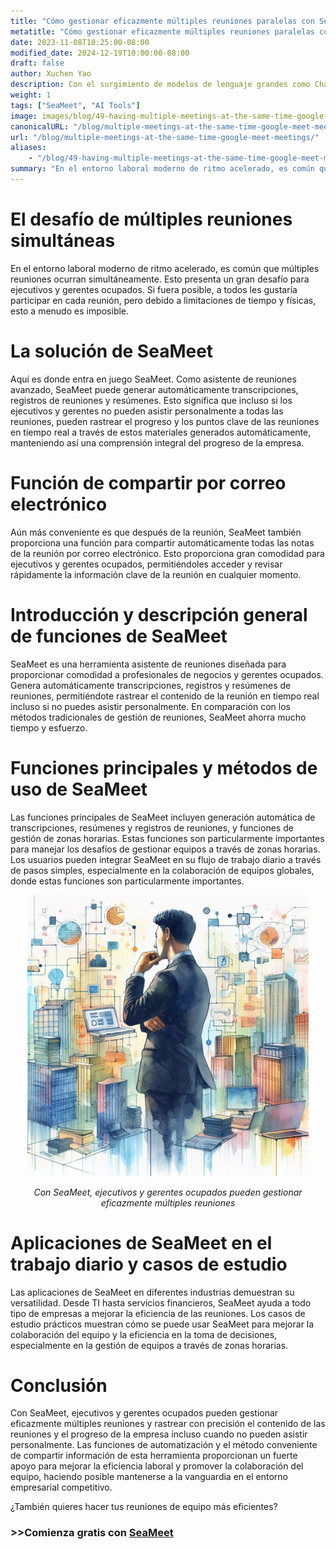```yaml
---
title: "Cómo gestionar eficazmente múltiples reuniones paralelas con SeaMeet"
metatitle: "Cómo gestionar eficazmente múltiples reuniones paralelas con SeaMeet"
date: 2023-11-08T10:25:00-08:00
modified_date: 2024-12-19T10:00:00-08:00
draft: false
author: Xuchen Yao
description: Con el surgimiento de modelos de lenguaje grandes como ChatGPT, la IA generativa ha abierto nuevos dominios de exploración. Cuando la IA se combina con el reconocimiento de voz, proporciona posibilidades sin precedentes para el análisis de reuniones en tiempo real. Pero, ¿qué significa esto para las operaciones comerciales diarias? El análisis en tiempo real de las grabaciones de reuniones se ha convertido en una herramienta esencial para que las empresas mejoren la eficiencia y la calidad de la comunicación. A través del análisis en tiempo real, las empresas pueden asegurar que cada discusión se documente con precisión, haciendo que el proceso de toma de decisiones sea más eficiente y preciso.
weight: 1
tags: ["SeaMeet", "AI Tools"]
image: images/blog/49-having-multiple-meetings-at-the-same-time-google-meet-meetings/49-having-multiple-meetings-at-the-same-time-google-meet-meetings.jpeg
canonicalURL: "/blog/multiple-meetings-at-the-same-time-google-meet-meetings/"
url: "/blog/multiple-meetings-at-the-same-time-google-meet-meetings/"
aliases:
    - "/blog/49-having-multiple-meetings-at-the-same-time-google-meet-meetings/"
summary: "En el entorno laboral moderno de ritmo acelerado, es común que múltiples reuniones ocurran simultáneamente. Esto presenta un gran desafío para ejecutivos y gerentes ocupados. Si fuera posible, a todos les gustaría participar en cada reunión, pero debido a limitaciones de tiempo y físicas, esto a menudo es imposible."
---
```


# El desafío de múltiples reuniones simultáneas
En el entorno laboral moderno de ritmo acelerado, es común que múltiples reuniones ocurran simultáneamente. Esto presenta un gran desafío para ejecutivos y gerentes ocupados. Si fuera posible, a todos les gustaría participar en cada reunión, pero debido a limitaciones de tiempo y físicas, esto a menudo es imposible.

# La solución de SeaMeet
Aquí es donde entra en juego SeaMeet. Como asistente de reuniones avanzado, SeaMeet puede generar automáticamente transcripciones, registros de reuniones y resúmenes. Esto significa que incluso si los ejecutivos y gerentes no pueden asistir personalmente a todas las reuniones, pueden rastrear el progreso y los puntos clave de las reuniones en tiempo real a través de estos materiales generados automáticamente, manteniendo así una comprensión integral del progreso de la empresa.

# Función de compartir por correo electrónico
Aún más conveniente es que después de la reunión, SeaMeet también proporciona una función para compartir automáticamente todas las notas de la reunión por correo electrónico. Esto proporciona gran comodidad para ejecutivos y gerentes ocupados, permitiéndoles acceder y revisar rápidamente la información clave de la reunión en cualquier momento.

# Introducción y descripción general de funciones de SeaMeet
SeaMeet es una herramienta asistente de reuniones diseñada para proporcionar comodidad a profesionales de negocios y gerentes ocupados. Genera automáticamente transcripciones, registros y resúmenes de reuniones, permitiéndote rastrear el contenido de la reunión en tiempo real incluso si no puedes asistir personalmente. En comparación con los métodos tradicionales de gestión de reuniones, SeaMeet ahorra mucho tiempo y esfuerzo.

# Funciones principales y métodos de uso de SeaMeet
Las funciones principales de SeaMeet incluyen generación automática de transcripciones, resúmenes y registros de reuniones, y funciones de gestión de zonas horarias. Estas funciones son particularmente importantes para manejar los desafíos de gestionar equipos a través de zonas horarias. Los usuarios pueden integrar SeaMeet en su flujo de trabajo diario a través de pasos simples, especialmente en la colaboración de equipos globales, donde estas funciones son particularmente importantes.

<center>
<img height="450px" src="/images/blog/49-having-multiple-meetings-at-the-same-time-google-meet-meetings/1-how-to-stay-on-top-of-all-meetings.jpeg" alt="Con SeaMeet, ejecutivos y gerentes ocupados pueden gestionar eficazmente múltiples reuniones"/>

*Con SeaMeet, ejecutivos y gerentes ocupados pueden gestionar eficazmente múltiples reuniones*
</center>

# Aplicaciones de SeaMeet en el trabajo diario y casos de estudio
Las aplicaciones de SeaMeet en diferentes industrias demuestran su versatilidad. Desde TI hasta servicios financieros, SeaMeet ayuda a todo tipo de empresas a mejorar la eficiencia de las reuniones. Los casos de estudio prácticos muestran cómo se puede usar SeaMeet para mejorar la colaboración del equipo y la eficiencia en la toma de decisiones, especialmente en la gestión de equipos a través de zonas horarias.

# Conclusión
Con SeaMeet, ejecutivos y gerentes ocupados pueden gestionar eficazmente múltiples reuniones y rastrear con precisión el contenido de las reuniones y el progreso de la empresa incluso cuando no pueden asistir personalmente. Las funciones de automatización y el método conveniente de compartir información de esta herramienta proporcionan un fuerte apoyo para mejorar la eficiencia laboral y promover la colaboración del equipo, haciendo posible mantenerse a la vanguardia en el entorno empresarial competitivo.

¿También quieres hacer tus reuniones de equipo más eficientes?

### >>Comienza gratis con [SeaMeet](https://meet.seasalt.ai/?utm_source=blog)
